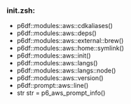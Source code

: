 ### init.zsh:
- p6df::modules::aws::cdkaliases()
- p6df::modules::aws::deps()
- p6df::modules::aws::external::brew()
- p6df::modules::aws::home::symlink()
- p6df::modules::aws::init()
- p6df::modules::aws::langs()
- p6df::modules::aws::langs::node()
- p6df::modules::aws::version()
- p6df::prompt::aws::line()
- str str = p6_aws_prompt_info()

